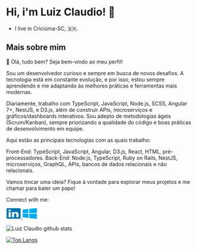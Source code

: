 # Hi, i'm Luiz Claudio! :wave:

- I live in Criciúma-SC, :brazil:.

## Mais sobre mim

👋 Olá, tudo bem? Seja bem-vindo ao meu perfil!

Sou um desenvolvedor curioso e sempre em busca de novos desafios. A tecnologia está em constante evolução, e por isso, estou sempre aprendendo e me adaptando às melhores práticas e ferramentas mais modernas.

Diariamente, trabalho com TypeScript, JavaScript, Node.js, SCSS, Angular 7+, NestJS, e D3.js, além de construir APIs, microserviços e gráficos/dashboards interativos. Sou adepto de metodologias ágeis (Scrum/Kanban), sempre priorizando a qualidade do código e boas práticas de desenvolvimento em equipe.

Aqui estão as principais tecnologias com as quais trabalho:

Front-End: TypeScript, JavaScript, Angular, D3.js, React, HTML, pré-processadores.
Back-End: Node.js, TypeScript, Ruby on Rails, NestJS, microserviços, GraphQL, APIs, bancos de dados relacionais e não relacionais.

Vamos trocar uma ideia? Fique à vontade para explorar meus projetos e me chamar para bater um papo!

Connect with me:

<a href="https://www.linkedin.com/in/lclaudiolc/" target="_blank">
        <img height="30" width="40" src="https://raw.githubusercontent.com/devicons/devicon/master/icons/linkedin/linkedin-original.svg" alt="Linkdin" style="max-width: 100%;">
    </a>
    
<a href="mailto:luiz.claudiolc@outlook.com" target="_blank">
        <img height="30" width="40" src="https://raw.githubusercontent.com/devicons/devicon/master/icons/windows8/windows8-original.svg" alt="email" style="max-width: 100%;">
    </a>


![Luiz Claudio github stats](https://github-readme-stats.vercel.app/api?username=luizclaudiolc&show_icons=true&theme=dark)

[![Top Langs](https://github-readme-stats.vercel.app/api/top-langs/?username=luizclaudiolc&layout=compact)](https://github.com/luizclaudiolc/github-readme-stats)
